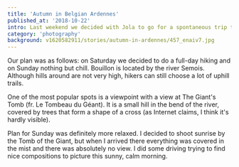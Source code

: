 ```yaml
---
title: 'Autumn in Belgian Ardennes'
published_at: '2018-10-22'
intro: Last weekend we decided with Jola to go for a spontaneous trip to Ardennes in Belgium. We hoped to see beautiful autumn. Right after work we rented a car and hit the road and after only few hours we arrived to Bouillon.
category: 'photography'
background: v1620582911/stories/autumn-in-ardennes/457_enaiv7.jpg
---
```


Our plan was as follows: on Saturday we decided to do a full-day hiking and on Sunday nothing but chill. Bouillon is located by the river Semois. Although hills around are not very high, hikers can still choose a lot of uphill trails.

<photo-lazy src="https://res.cloudinary.com/lukaszrados/image/upload/v1620582912/stories/autumn-in-ardennes/455_qhei72.jpg" padding-bottom="66.666"></photo-lazy>

<photo-lazy src="https://res.cloudinary.com/lukaszrados/image/upload/v1620582911/stories/autumn-in-ardennes/456_jtytr3.jpg" padding-bottom="66.666"></photo-lazy>

<photo-lazy src="https://res.cloudinary.com/lukaszrados/image/upload/v1620582911/stories/autumn-in-ardennes/457_enaiv7.jpg" padding-bottom="64"></photo-lazy>

<photo-lazy src="https://res.cloudinary.com/lukaszrados/image/upload/v1620582912/stories/autumn-in-ardennes/458_mwd2vf.jpg" padding-bottom="66.666"></photo-lazy>

<photo-lazy src="https://res.cloudinary.com/lukaszrados/image/upload/v1620582912/stories/autumn-in-ardennes/459_p8fjjn.jpg" padding-bottom="66.666"></photo-lazy>

<photo-lazy src="https://res.cloudinary.com/lukaszrados/image/upload/v1620582912/stories/autumn-in-ardennes/460_tew9w5.jpg" padding-bottom="66.666"></photo-lazy>

<photo-lazy src="https://res.cloudinary.com/lukaszrados/image/upload/v1620582912/stories/autumn-in-ardennes/461_ozc5a6.jpg" padding-bottom="66.666"></photo-lazy>

One of the most popular spots is a viewpoint with a view at The Giant's Tomb (fr. Le Tombeau du Géant). It is a small hill in the bend of the river, covered by trees that form a shape of a cross (as Internet claims, I think it's hardly visible).

<photo-lazy src="https://res.cloudinary.com/lukaszrados/image/upload/v1620582912/stories/autumn-in-ardennes/462_wmheym.jpg" padding-bottom="66.666"></photo-lazy>

<photo-lazy src="https://res.cloudinary.com/lukaszrados/image/upload/v1620582912/stories/autumn-in-ardennes/463_cgkb4p.jpg" padding-bottom="56.25"></photo-lazy>

<photo-lazy src="https://res.cloudinary.com/lukaszrados/image/upload/v1620582912/stories/autumn-in-ardennes/464_r2xkyy.jpg" padding-bottom="50"></photo-lazy>

Plan for Sunday was definitely more relaxed. I decided to shoot sunrise by the Tomb of the Giant, but when I arrived there everything was covered in the mist and there was absolutely no view. I did some driving trying to find nice compositions to picture this sunny, calm morning.

<photo-lazy src="https://res.cloudinary.com/lukaszrados/image/upload/v1620582913/stories/autumn-in-ardennes/469_xnyvxk.jpg" padding-bottom="66.666"></photo-lazy>

<photo-lazy src="https://res.cloudinary.com/lukaszrados/image/upload/v1620582912/stories/autumn-in-ardennes/466_e4mhyx.jpg" padding-bottom="66.666"></photo-lazy>

<photo-lazy src="https://res.cloudinary.com/lukaszrados/image/upload/v1620582912/stories/autumn-in-ardennes/467_p8cywh.jpg" padding-bottom="66.666"></photo-lazy>

<photo-lazy src="https://res.cloudinary.com/lukaszrados/image/upload/v1620582912/stories/autumn-in-ardennes/468_skhhds.jpg" padding-bottom="66.666"></photo-lazy>
